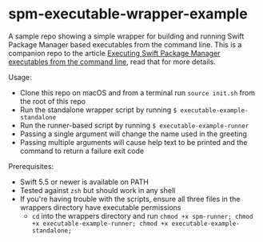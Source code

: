 # spm-executable-wrapper-example

A sample repo showing a simple wrapper for building and running Swift Package Manager based executables from the command line. This is a companion repo to the article [Executing Swift Package Manager executables from the command line](www.markavitale.com/swift-package-executables), read that for more details.

Usage:
- Clone this repo on macOS and from a terminal run `source init.sh` from the root of this repo
- Run the standalone wrapper script by running `$ executable-example-standalone`
- Run the runner-based script by running `$ executable-example-runner`
- Passing a single argument will change the name used in the greeting
- Passing multiple arguments will cause help text to be printed and the command to return a failure exit code

Prerequisites:
- Swift 5.5 or newer is available on PATH
- Tested against `zsh` but should work in any shell
- If you're having trouble with the scripts, ensure all three files in the wrappers directory have executable permissions
    - `cd` into the wrappers directory and run `chmod +x spm-runner; chmod +x executable-example-runner; chmod +x executable-example-standalone;`
